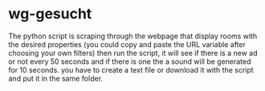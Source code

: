 # wg-gesucht
The python script is scraping through the webpage that display rooms with the desired properties (you could copy and paste the URL variable after choosing your own 
filters) then run the script, it will see if there is a new ad or not every 50 seconds and if there is one the a sound will be generated for 10 seconds. you have to 
create a text file or download it with the script and put it in the same folder. 
